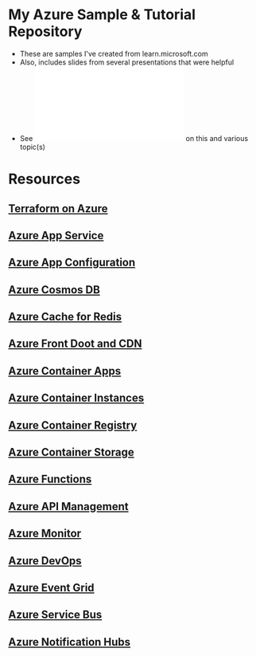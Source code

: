 # My Azure Sample & Tutorial Repository

- These are samples I've created from learn.microsoft.com
- Also, includes slides from several presentations that were helpful
- See ![My Notes](notes.md) on this and various topic(s)

# Resources

## [Terraform on Azure](https://learn.microsoft.com/en-us/azure/developer/terraform/)

## [Azure App Service](https://learn.microsoft.com/en-us/azure/app-service/)

## [Azure App Configuration](https://learn.microsoft.com/en-us/azure/azure-app-configuration/)

## [Azure Cosmos DB](https://learn.microsoft.com/en-us/azure/cosmos-db/)

## [Azure Cache for Redis](https://learn.microsoft.com/en-us/azure/azure-cache-for-redis/)

## [Azure Front Doot and CDN](https://learn.microsoft.com/en-us/azure/frontdoor/)

## [Azure Container Apps](https://learn.microsoft.com/en-us/azure/container-apps/)

## [Azure Container Instances](https://learn.microsoft.com/en-us/azure/container-instances/)

## [Azure Container Registry](https://learn.microsoft.com/en-us/azure/container-registry/)

## [Azure Container Storage](https://learn.microsoft.com/en-us/azure/storage/container-storage/)

## [Azure Functions](https://learn.microsoft.com/en-us/azure/azure-functions/)

## [Azure API Management](https://learn.microsoft.com/en-us/azure/api-management/)

## [Azure Monitor](https://learn.microsoft.com/en-us/azure/azure-monitor/)

## [Azure DevOps](https://learn.microsoft.com/en-us/azure/devops/?view=azure-devops)

## [Azure Event Grid](https://learn.microsoft.com/en-us/azure/event-grid/)

## [Azure Service Bus](https://learn.microsoft.com/en-us/azure/service-bus-messaging/)

## [Azure Notification Hubs](https://learn.microsoft.com/en-us/azure/notification-hubs/)

